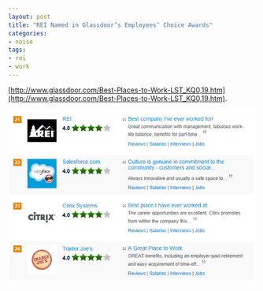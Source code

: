 ```yaml
---
layout: post
title: "REI Named in Glassdoor’s Employees’ Choice Awards"
categories:
- noise
tags:
- rei
- work
---
```


[http://www.glassdoor.com/Best-Places-to-Work-LST_KQ0,19.htm](http://www.glassdoor.com/Best-Places-to-Work-LST_KQ0,19.htm).

![REI Glassdoor Rank](/images/posts/GlassDoorWork2012Capture.PNG)